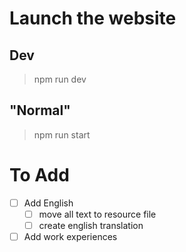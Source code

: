 # Launch the website
## Dev
> npm run dev
## "Normal"
> npm run start

# To Add
- [ ] Add English
  -  [ ] move all text to resource file
  -  [ ] create english translation
-  [ ] Add work experiences